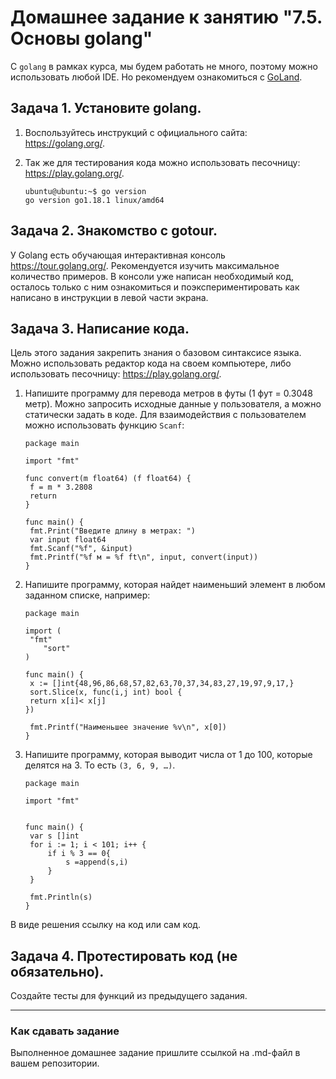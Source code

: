 # Домашнее задание к занятию "7.5. Основы golang"

С `golang` в рамках курса, мы будем работать не много, поэтому можно использовать любой IDE. Но рекомендуем ознакомиться с [GoLand](https://www.jetbrains.com/ru-ru/go/).

## Задача 1. Установите golang.

1. Воспользуйтесь инструкций с официального сайта: https://golang.org/.

2. Так же для тестирования кода можно использовать песочницу: https://play.golang.org/.

   ```
   ubuntu@ubuntu:~$ go version
   go version go1.18.1 linux/amd64
   ```

## Задача 2. Знакомство с gotour.

У Golang есть обучающая интерактивная консоль https://tour.golang.org/. Рекомендуется изучить максимальное количество примеров. В консоли уже написан необходимый код, осталось только с ним ознакомиться и поэкспериментировать как написано в инструкции в левой части экрана.

## Задача 3. Написание кода.

Цель этого задания закрепить знания о базовом синтаксисе языка. Можно использовать редактор кода на своем компьютере, либо использовать песочницу: https://play.golang.org/.

1. Напишите программу для перевода метров в футы (1 фут = 0.3048 метр). Можно запросить исходные данные у пользователя, а можно статически задать в коде. Для взаимодействия с пользователем можно использовать функцию `Scanf`:

   ```
   package main
   
   import "fmt"
   
   func convert(m float64) (f float64) {
   	f = m * 3.2808
   	return
   }
   
   func main() {
   	fmt.Print("Введите длину в метрах: ")
   	var input float64
   	fmt.Scanf("%f", &input)
   	fmt.Printf("%f м = %f ft\n", input, convert(input))
   }
   ```

   

2. Напишите программу, которая найдет наименьший элемент в любом заданном списке, например:

   ```
   package main
   
   import (
   	"fmt"
       "sort"
   )
   
   func main() {
   	x := []int{48,96,86,68,57,82,63,70,37,34,83,27,19,97,9,17,}
   	sort.Slice(x, func(i,j int) bool {
   	return x[i]< x[j]
   })
   
   	fmt.Printf("Наименьшее значение %v\n", x[0])
   }
   ```

3. Напишите программу, которая выводит числа от 1 до 100, которые делятся на 3. То есть `(3, 6, 9, …)`.

   ```
   package main
   
   import "fmt"
   
   
   func main() {
   	var s []int 
   	for i := 1; i < 101; i++ {
   		if i % 3 == 0{
   			s =append(s,i)
   		}		
   	}
   
   	fmt.Println(s)
   }
   ```

   

В виде решения ссылку на код или сам код.

## Задача 4. Протестировать код (не обязательно).

Создайте тесты для функций из предыдущего задания.

------

### Как cдавать задание

Выполненное домашнее задание пришлите ссылкой на .md-файл в вашем репозитории.